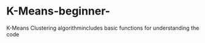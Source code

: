 # K-Means-beginner-
K-Means Clustering algorithmincludes basic functions for understanding the code
